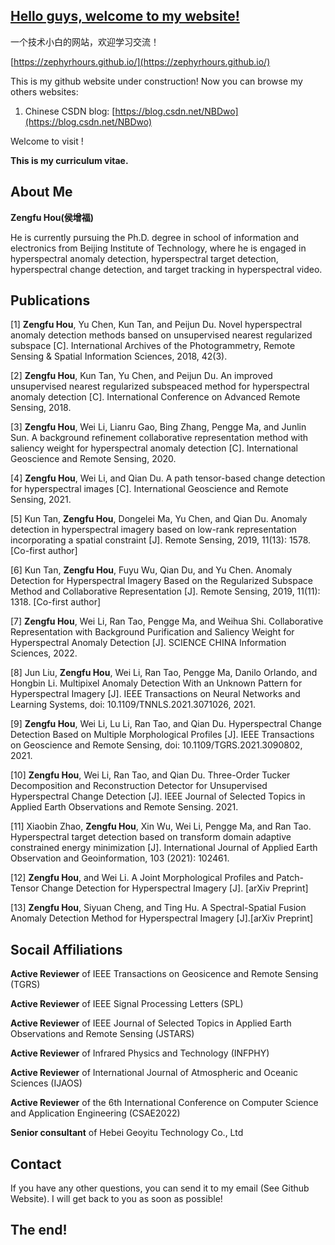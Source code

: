 ## [Hello guys, welcome to my website!](https://zephyrhours.github.io/)

一个技术小白的网站，欢迎学习交流！

[https://zephyrhours.github.io/](https://zephyrhours.github.io/)

This is my github website under construction! Now you can browse my others websites:
1. Chinese CSDN blog: [https://blog.csdn.net/NBDwo](https://blog.csdn.net/NBDwo)

Welcome to visit !


**This is my curriculum vitae.**

## About Me

**Zengfu Hou(侯增福)**

He is currently pursuing the Ph.D. degree in school of information and electronics from Beijing Institute of Technology, where he is engaged in hyperspectral anomaly detection, hyperspectral target detection, hyperspectral change detection, and target tracking in hyperspectral video.


## Publications 

[1] **Zengfu Hou**, Yu Chen, Kun Tan, and Peijun Du. Novel hyperspectral anomaly detection methods bansed on unsupervised nearest regularized subspace [C]. International Archives of the Photogrammetry, Remote Sensing & Spatial Information Sciences, 2018, 42(3).

[2] **Zengfu Hou**, Kun Tan, Yu Chen, and Peijun Du. An improved unsupervised nearest regularized subspeaced method for hyperspectral anomaly detection [C]. International Conference on Advanced Remote Sensing, 2018.

[3] **Zengfu Hou**, Wei Li, Lianru Gao, Bing Zhang, Pengge Ma, and Junlin Sun. A background refinement collaborative representation method with saliency weight for hyperspectral anomaly detection [C]. International Geoscience and Remote Sensing, 2020.

[4] **Zengfu Hou**, Wei Li, and Qian Du. A path tensor-based change detection for hyperspectral images [C]. International Geoscience and Remote Sensing, 2021.

[5] Kun Tan, **Zengfu Hou**, Dongelei Ma, Yu Chen, and Qian Du. Anomaly detection in hyperspectral imagery based on low-rank representation incorporating a spatial constraint [J]. Remote Sensing, 2019, 11(13): 1578. [Co-first author]

[6] Kun Tan, **Zengfu Hou**, Fuyu Wu, Qian Du, and Yu Chen. Anomaly Detection for Hyperspectral Imagery Based on the Regularized Subspace Method and Collaborative Representation [J]. Remote Sensing, 2019, 11(11): 1318. [Co-first author]

[7] **Zengfu Hou**, Wei Li, Ran Tao, Pengge Ma, and Weihua Shi. Collaborative Representation with Background Purification and Saliency Weight for Hyperspectral Anomaly Detection [J]. SCIENCE CHINA Information Sciences, 2022.

[8] Jun Liu, **Zengfu Hou**, Wei Li, Ran Tao, Pengge Ma, Danilo Orlando, and Hongbin Li. Multipixel Anomaly Detection With an Unknown Pattern for Hyperspectral Imagery [J]. IEEE Transactions on Neural Networks and Learning Systems, doi: 10.1109/TNNLS.2021.3071026, 2021.

[9] **Zengfu Hou**, Wei Li, Lu Li, Ran Tao, and Qian Du. Hyperspectral Change Detection Based on Multiple Morphological Profiles [J].  IEEE Transactions on Geoscience and Remote Sensing, doi: 10.1109/TGRS.2021.3090802, 2021.

[10] **Zengfu Hou**, Wei Li, Ran Tao, and Qian Du. Three-Order Tucker Decomposition and Reconstruction Detector for Unsupervised Hyperspectral Change Detection [J]. IEEE Journal of Selected Topics in Applied Earth Observations and Remote Sensing. 2021. 

[11] Xiaobin Zhao, **Zengfu Hou**, Xin Wu, Wei Li, Pengge Ma, and Ran Tao. Hyperspectral target detection based on transform domain adaptive constrained energy minimization [J]. International Journal of Applied Earth Observation and Geoinformation, 103 (2021): 102461.

[12] **Zengfu Hou**, and Wei Li. A Joint Morphological Profiles and Patch-Tensor Change Detection for Hyperspectral Imagery [J]. [arXiv Preprint]
            
[13] **Zengfu Hou**, Siyuan Cheng, and Ting Hu. A Spectral-Spatial Fusion Anomaly Detection Method for Hyperspectral Imagery [J].[arXiv Preprint]
            


## Socail Affiliations

**Active Reviewer** of IEEE Transactions on Geosicence and Remote Sensing (TGRS)

**Active Reviewer** of IEEE  Signal Processing Letters (SPL)

**Active Reviewer** of IEEE Journal of Selected Topics in Applied Earth Observations and Remote Sensing (JSTARS)

**Active Reviewer** of Infrared Physics and Technology (INFPHY)

**Active Reviewer** of International Journal of Atmospheric and Oceanic Sciences (IJAOS)

**Active Reviewer** of the 6th International Conference on Computer Science and Application Engineering (CSAE2022)


**Senior consultant** of Hebei Geoyitu Technology Co., Ltd

## Contact

If you have any other questions, you can send it to my email (See Github Website). I will get back to you as soon as possible!


## The end!
